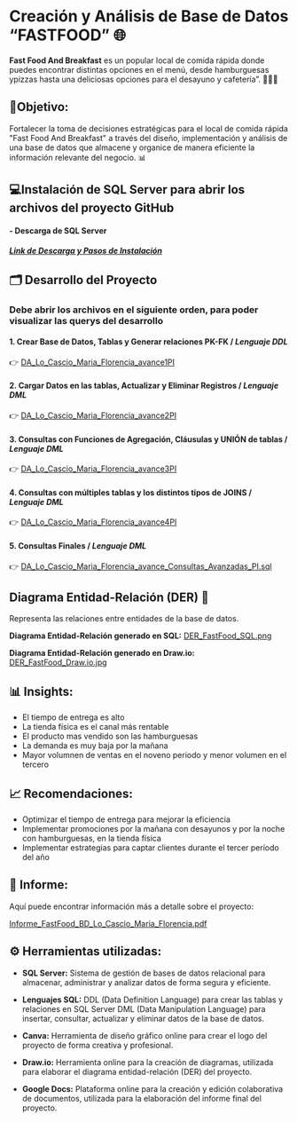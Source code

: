 # **Creación y Análisis de Base de Datos “FASTFOOD”** 🌐
__Fast Food And Breakfast__ es un popular local de comida rápida donde puedes encontrar distintas opciones en el menú, desde hamburguesas ypizzas hasta una deliciosas opciones para el desayuno y cafetería”. 🍔🍕🍩

## 🎯Objetivo: 

Fortalecer la toma de decisiones estratégicas para el local de comida rápida "Fast Food And Breakfast" a través del diseño, implementación y análisis de una base de datos que almacene y organice de manera eficiente la información relevante del negocio. 📊


## 💻**Instalación de SQL Server para abrir los archivos del proyecto GitHub**  

#### **- Descarga de SQL Server** 

##### [Link de Descarga y Pasos de Instalación](https://learn.microsoft.com/es-es/sql/database-engine/install-windows/install-sql-server?view=sql-server-ver16) 


## 🗂️ Desarrollo del Proyecto
### Debe abrir los archivos en el siguiente orden, para poder visualizar las querys del desarrollo

#### 1. Crear Base de Datos, Tablas y Generar relaciones PK-FK / _Lenguaje DDL_

👉 [DA_Lo_Cascio_Maria_Florencia_avance1PI ](https://github.com/MFlorenciaLoCascio/BDFastFood_SQL_ProyectoHenry/blob/main/DA_Lo_Cascio_Maria_Florencia_avance1PI.sql "DA_Lo_Cascio_Maria_Florencia_avance1PI ") 


#### 2. Cargar Datos en las tablas, Actualizar y Eliminar Registros / _Lenguaje DML_

👉 [DA_Lo_Cascio_Maria_Florencia_avance2PI](https://github.com/MFlorenciaLoCascio/BDFastFood_SQL_ProyectoHenry/blob/main/DA_Lo_Cascio_Maria_Florencia_avance2PI.sql "DA_Lo_Cascio_Maria_Florencia_avance2PI")


#### 3. Consultas con Funciones de Agregación, Cláusulas y UNIÓN de tablas / _Lenguaje DML_

👉 [DA_Lo_Cascio_Maria_Florencia_avance3PI ](https://github.com/MFlorenciaLoCascio/BDFastFood_SQL_ProyectoHenry/blob/main/DA_Lo_Cascio_Maria_Florencia_avance3PI.sql "DA_Lo_Cascio_Maria_Florencia_avance3PI ")

#### 4. Consultas con múltiples tablas y los distintos tipos de JOINS / _Lenguaje DML_

👉 [DA_Lo_Cascio_Maria_Florencia_avance4PI](https://github.com/MFlorenciaLoCascio/BDFastFood_SQL_ProyectoHenry/blob/main/DA_Lo_Cascio_Maria_Florencia_avance4PI.sql "DA_Lo_Cascio_Maria_Florencia_avance4PI")

#### 5. Consultas Finales / _Lenguaje DML_

👉 [DA_Lo_Cascio_Maria_Florencia_avance_Consultas_Avanzadas_PI.sql](https://github.com/MFlorenciaLoCascio/BDFastFood_SQL_ProyectoHenry/blob/main/DA_Lo_Cascio_Maria_Florencia_avance_Consultas_Avanzadas_PI.sql "DA_Lo_Cascio_Maria_Florencia_avance_Consultas_Avanzadas_PI.sql")


## Diagrama Entidad-Relación (DER) 📃
Representa las relaciones entre entidades de la base de datos. 

**Diagrama Entidad-Relación generado en SQL:**  [DER_FastFood_SQL.png](https://github.com/MFlorenciaLoCascio/BDFastFood_SQL_ProyectoHenry/blob/main/DER_FastFood_SQL.png "DER_FastFood_SQL.png")

**Diagrama Entidad-Relación generado en Draw.io:** [DER_FastFood_Draw.io.jpg](https://github.com/MFlorenciaLoCascio/BDFastFood_SQL_ProyectoHenry/blob/main/DER_FastFood_Draw.io.jpg "DER_FastFood_Draw.io.jpg")


## 📊 Insights:

- El tiempo de entrega es alto
- La tienda física es el canal más rentable
- El producto mas vendido son las hamburguesas
- La demanda es muy baja por la mañana
- Mayor volumnen de ventas en el noveno periodo y menor volumen en el tercero

## 📈 Recomendaciones:

- Optimizar el tiempo de entrega para mejorar la eficiencia
- Implementar promociones por la mañana con desayunos y por la noche con hamburguesas, en la tienda física 
- Implementar estrategias para captar clientes durante el tercer período del año


## 📝 Informe: 
Aquí puede encontrar información más a detalle sobre el proyecto:

[Informe_FastFood_BD_Lo_Cascio_Maria_Florencia.pdf](https://github.com/MFlorenciaLoCascio/BDFastFood_SQL_ProyectoHenry/blob/main/Informe_FastFood_BD_Lo_Cascio_Maria_Florencia.pdf "Informe_FastFood_BD_Lo_Cascio_Maria_Florencia.pdf")


## ⚙️ Herramientas utilizadas:

- **SQL Server:** Sistema de gestión de bases de datos relacional para almacenar, administrar y analizar datos de forma segura y eficiente.

- **Lenguajes SQL:**
DDL (Data Definition Language) para crear las tablas y relaciones en SQL Server
DML (Data Manipulation Language) para insertar, consultar, actualizar y eliminar datos de la base de datos.

- **Canva:** Herramienta de diseño gráfico online para crear el logo del proyecto de forma creativa y profesional.

- **Draw.io:** Herramienta online para la creación de diagramas, utilizada para elaborar el diagrama entidad-relación (DER) del proyecto.

- **Google Docs:** Plataforma online para la creación y edición colaborativa de documentos, utilizada para la elaboración del informe final del proyecto.
